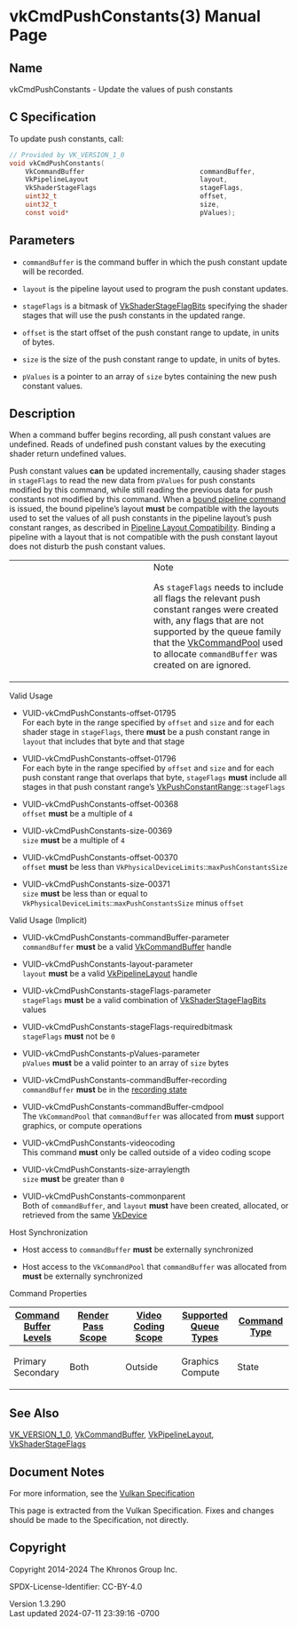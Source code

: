# vkCmdPushConstants(3) Manual Page

## Name

vkCmdPushConstants - Update the values of push constants



## <a href="#_c_specification" class="anchor"></a>C Specification

To update push constants, call:

``` c
// Provided by VK_VERSION_1_0
void vkCmdPushConstants(
    VkCommandBuffer                             commandBuffer,
    VkPipelineLayout                            layout,
    VkShaderStageFlags                          stageFlags,
    uint32_t                                    offset,
    uint32_t                                    size,
    const void*                                 pValues);
```

## <a href="#_parameters" class="anchor"></a>Parameters

- `commandBuffer` is the command buffer in which the push constant
  update will be recorded.

- `layout` is the pipeline layout used to program the push constant
  updates.

- `stageFlags` is a bitmask of
  [VkShaderStageFlagBits](https://registry.khronos.org/vulkan/specs/1.3-extensions/man/html/VkShaderStageFlagBits.html) specifying the
  shader stages that will use the push constants in the updated range.

- `offset` is the start offset of the push constant range to update, in
  units of bytes.

- `size` is the size of the push constant range to update, in units of
  bytes.

- `pValues` is a pointer to an array of `size` bytes containing the new
  push constant values.

## <a href="#_description" class="anchor"></a>Description

When a command buffer begins recording, all push constant values are
undefined. Reads of undefined push constant values by the executing
shader return undefined values.

Push constant values **can** be updated incrementally, causing shader
stages in `stageFlags` to read the new data from `pValues` for push
constants modified by this command, while still reading the previous
data for push constants not modified by this command. When a <a
href="https://registry.khronos.org/vulkan/specs/1.3-extensions/html/vkspec.html#pipelines-bindpoint-commands"
target="_blank" rel="noopener">bound pipeline command</a> is issued, the
bound pipeline’s layout **must** be compatible with the layouts used to
set the values of all push constants in the pipeline layout’s push
constant ranges, as described in <a
href="https://registry.khronos.org/vulkan/specs/1.3-extensions/html/vkspec.html#descriptorsets-compatibility"
target="_blank" rel="noopener">Pipeline Layout Compatibility</a>.
Binding a pipeline with a layout that is not compatible with the push
constant layout does not disturb the push constant values.

<table>
<colgroup>
<col style="width: 50%" />
<col style="width: 50%" />
</colgroup>
<tbody>
<tr>
<td class="icon"><em></em></td>
<td class="content">Note
<p>As <code>stageFlags</code> needs to include all flags the relevant
push constant ranges were created with, any flags that are not supported
by the queue family that the <a
href="VkCommandPool.html">VkCommandPool</a> used to allocate
<code>commandBuffer</code> was created on are ignored.</p></td>
</tr>
</tbody>
</table>

Valid Usage

- <a href="#VUID-vkCmdPushConstants-offset-01795"
  id="VUID-vkCmdPushConstants-offset-01795"></a>
  VUID-vkCmdPushConstants-offset-01795  
  For each byte in the range specified by `offset` and `size` and for
  each shader stage in `stageFlags`, there **must** be a push constant
  range in `layout` that includes that byte and that stage

- <a href="#VUID-vkCmdPushConstants-offset-01796"
  id="VUID-vkCmdPushConstants-offset-01796"></a>
  VUID-vkCmdPushConstants-offset-01796  
  For each byte in the range specified by `offset` and `size` and for
  each push constant range that overlaps that byte, `stageFlags`
  **must** include all stages in that push constant range’s
  [VkPushConstantRange](https://registry.khronos.org/vulkan/specs/1.3-extensions/man/html/VkPushConstantRange.html)::`stageFlags`

- <a href="#VUID-vkCmdPushConstants-offset-00368"
  id="VUID-vkCmdPushConstants-offset-00368"></a>
  VUID-vkCmdPushConstants-offset-00368  
  `offset` **must** be a multiple of `4`

- <a href="#VUID-vkCmdPushConstants-size-00369"
  id="VUID-vkCmdPushConstants-size-00369"></a>
  VUID-vkCmdPushConstants-size-00369  
  `size` **must** be a multiple of `4`

- <a href="#VUID-vkCmdPushConstants-offset-00370"
  id="VUID-vkCmdPushConstants-offset-00370"></a>
  VUID-vkCmdPushConstants-offset-00370  
  `offset` **must** be less than
  `VkPhysicalDeviceLimits`::`maxPushConstantsSize`

- <a href="#VUID-vkCmdPushConstants-size-00371"
  id="VUID-vkCmdPushConstants-size-00371"></a>
  VUID-vkCmdPushConstants-size-00371  
  `size` **must** be less than or equal to
  `VkPhysicalDeviceLimits`::`maxPushConstantsSize` minus `offset`

Valid Usage (Implicit)

- <a href="#VUID-vkCmdPushConstants-commandBuffer-parameter"
  id="VUID-vkCmdPushConstants-commandBuffer-parameter"></a>
  VUID-vkCmdPushConstants-commandBuffer-parameter  
  `commandBuffer` **must** be a valid
  [VkCommandBuffer](https://registry.khronos.org/vulkan/specs/1.3-extensions/man/html/VkCommandBuffer.html) handle

- <a href="#VUID-vkCmdPushConstants-layout-parameter"
  id="VUID-vkCmdPushConstants-layout-parameter"></a>
  VUID-vkCmdPushConstants-layout-parameter  
  `layout` **must** be a valid [VkPipelineLayout](https://registry.khronos.org/vulkan/specs/1.3-extensions/man/html/VkPipelineLayout.html)
  handle

- <a href="#VUID-vkCmdPushConstants-stageFlags-parameter"
  id="VUID-vkCmdPushConstants-stageFlags-parameter"></a>
  VUID-vkCmdPushConstants-stageFlags-parameter  
  `stageFlags` **must** be a valid combination of
  [VkShaderStageFlagBits](https://registry.khronos.org/vulkan/specs/1.3-extensions/man/html/VkShaderStageFlagBits.html) values

- <a href="#VUID-vkCmdPushConstants-stageFlags-requiredbitmask"
  id="VUID-vkCmdPushConstants-stageFlags-requiredbitmask"></a>
  VUID-vkCmdPushConstants-stageFlags-requiredbitmask  
  `stageFlags` **must** not be `0`

- <a href="#VUID-vkCmdPushConstants-pValues-parameter"
  id="VUID-vkCmdPushConstants-pValues-parameter"></a>
  VUID-vkCmdPushConstants-pValues-parameter  
  `pValues` **must** be a valid pointer to an array of `size` bytes

- <a href="#VUID-vkCmdPushConstants-commandBuffer-recording"
  id="VUID-vkCmdPushConstants-commandBuffer-recording"></a>
  VUID-vkCmdPushConstants-commandBuffer-recording  
  `commandBuffer` **must** be in the [recording
  state](#commandbuffers-lifecycle)

- <a href="#VUID-vkCmdPushConstants-commandBuffer-cmdpool"
  id="VUID-vkCmdPushConstants-commandBuffer-cmdpool"></a>
  VUID-vkCmdPushConstants-commandBuffer-cmdpool  
  The `VkCommandPool` that `commandBuffer` was allocated from **must**
  support graphics, or compute operations

- <a href="#VUID-vkCmdPushConstants-videocoding"
  id="VUID-vkCmdPushConstants-videocoding"></a>
  VUID-vkCmdPushConstants-videocoding  
  This command **must** only be called outside of a video coding scope

- <a href="#VUID-vkCmdPushConstants-size-arraylength"
  id="VUID-vkCmdPushConstants-size-arraylength"></a>
  VUID-vkCmdPushConstants-size-arraylength  
  `size` **must** be greater than `0`

- <a href="#VUID-vkCmdPushConstants-commonparent"
  id="VUID-vkCmdPushConstants-commonparent"></a>
  VUID-vkCmdPushConstants-commonparent  
  Both of `commandBuffer`, and `layout` **must** have been created,
  allocated, or retrieved from the same [VkDevice](https://registry.khronos.org/vulkan/specs/1.3-extensions/man/html/VkDevice.html)

Host Synchronization

- Host access to `commandBuffer` **must** be externally synchronized

- Host access to the `VkCommandPool` that `commandBuffer` was allocated
  from **must** be externally synchronized

Command Properties

<table class="tableblock frame-all grid-all stretch">
<colgroup>
<col style="width: 20%" />
<col style="width: 20%" />
<col style="width: 20%" />
<col style="width: 20%" />
<col style="width: 20%" />
</colgroup>
<thead>
<tr>
<th class="tableblock halign-left valign-top"><a
href="#VkCommandBufferLevel">Command Buffer Levels</a></th>
<th class="tableblock halign-left valign-top"><a
href="#vkCmdBeginRenderPass">Render Pass Scope</a></th>
<th class="tableblock halign-left valign-top"><a
href="#vkCmdBeginVideoCodingKHR">Video Coding Scope</a></th>
<th class="tableblock halign-left valign-top"><a
href="#VkQueueFlagBits">Supported Queue Types</a></th>
<th class="tableblock halign-left valign-top"><a
href="#fundamentals-queueoperation-command-types">Command Type</a></th>
</tr>
</thead>
<tbody>
<tr>
<td class="tableblock halign-left valign-top"><p>Primary<br />
Secondary</p></td>
<td class="tableblock halign-left valign-top"><p>Both</p></td>
<td class="tableblock halign-left valign-top"><p>Outside</p></td>
<td class="tableblock halign-left valign-top"><p>Graphics<br />
Compute</p></td>
<td class="tableblock halign-left valign-top"><p>State</p></td>
</tr>
</tbody>
</table>

## <a href="#_see_also" class="anchor"></a>See Also

[VK_VERSION_1_0](https://registry.khronos.org/vulkan/specs/1.3-extensions/man/html/VK_VERSION_1_0.html),
[VkCommandBuffer](https://registry.khronos.org/vulkan/specs/1.3-extensions/man/html/VkCommandBuffer.html),
[VkPipelineLayout](https://registry.khronos.org/vulkan/specs/1.3-extensions/man/html/VkPipelineLayout.html),
[VkShaderStageFlags](https://registry.khronos.org/vulkan/specs/1.3-extensions/man/html/VkShaderStageFlags.html)

## <a href="#_document_notes" class="anchor"></a>Document Notes

For more information, see the <a
href="https://registry.khronos.org/vulkan/specs/1.3-extensions/html/vkspec.html#vkCmdPushConstants"
target="_blank" rel="noopener">Vulkan Specification</a>

This page is extracted from the Vulkan Specification. Fixes and changes
should be made to the Specification, not directly.

## <a href="#_copyright" class="anchor"></a>Copyright

Copyright 2014-2024 The Khronos Group Inc.

SPDX-License-Identifier: CC-BY-4.0

Version 1.3.290  
Last updated 2024-07-11 23:39:16 -0700
